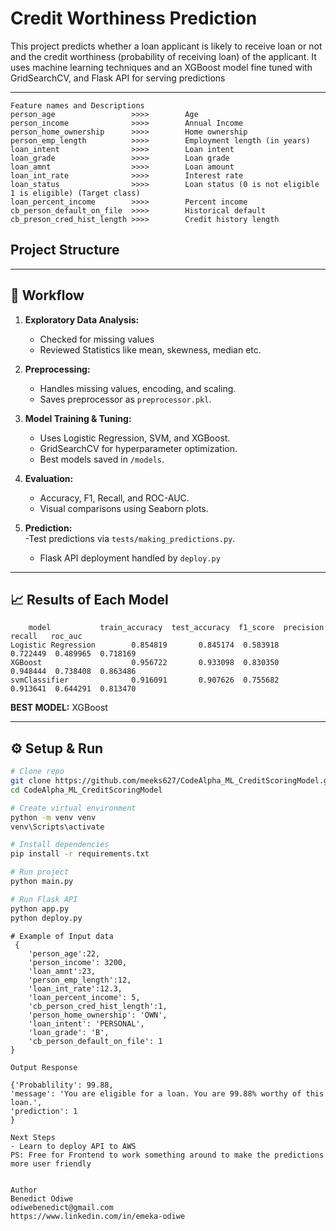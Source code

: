 #  Credit Worthiness Prediction

This project predicts whether a loan applicant is likely to receive loan or not and the credit worthiness (probability of receiving loan) of the applicant. It uses machine learning techniques and an XGBoost model fine tuned with GridSearchCV, and Flask API for serving predictions


---

```
Feature names and Descriptions 
person_age                 >>>>        Age
person_income              >>>>        Annual Income
person_home_ownership      >>>>        Home ownership
person_emp_length          >>>>        Employment length (in years)
loan_intent                >>>>        Loan intent
loan_grade                 >>>>        Loan grade
loan_amnt                  >>>>        Loan amount
loan_int_rate              >>>>        Interest rate
loan_status                >>>>        Loan status (0 is not eligible 1 is eligible) (Target class)
loan_percent_income        >>>>        Percent income
cb_person_default_on_file  >>>>        Historical default
cb_preson_cred_hist_length >>>>        Credit history length
```

##  Project Structure

---
## 🧠 Workflow
1. **Exploratory Data Analysis:**
    - Checked for missing values
    - Reviewed Statistics like mean, skewness, median etc.

2. **Preprocessing:**  
   - Handles missing values, encoding, and scaling.  
   - Saves preprocessor as `preprocessor.pkl`.

3. **Model Training & Tuning:**  
   - Uses Logistic Regression, SVM, and XGBoost.  
   - GridSearchCV for hyperparameter optimization.  
   - Best models saved in `/models`.

4. **Evaluation:**  
   - Accuracy, F1, Recall, and ROC-AUC.  
   - Visual comparisons using Seaborn plots.

5. **Prediction:**  
   -Test predictions via `tests/making_predictions.py`.
   - Flask API deployment handled by `deploy.py`

---

## 📈 Results of Each Model
```
    model           train_accuracy  test_accuracy  f1_score  precision    recall   roc_auc
Logistic Regression        0.854819       0.845174  0.583918   0.722449  0.489965  0.718169
XGBoost                    0.956722       0.933098  0.830350   0.948444  0.738408  0.863486
svmClassifier              0.916091       0.907626  0.755682   0.913641  0.644291  0.813470
```

**BEST MODEL:** XGBoost

---

## ⚙️ Setup & Run

```bash
# Clone repo
git clone https://github.com/meeks627/CodeAlpha_ML_CreditScoringModel.git
cd CodeAlpha_ML_CreditScoringModel

# Create virtual environment
python -m venv venv
venv\Scripts\activate

# Install dependencies
pip install -r requirements.txt

# Run project
python main.py

# Run Flask API
python app.py
python deploy.py
```
```
# Example of Input data
 {
    'person_age':22,
    'person_income': 3200, 
    'loan_amnt':23, 
    'person_emp_length':12,                       
    'loan_int_rate':12.3, 
    'loan_percent_income': 5,
    'cb_person_cred_hist_length':1,
    'person_home_ownership': 'OWN',
    'loan_intent': 'PERSONAL',
    'loan_grade': 'B',
    'cb_person_default_on_file': 1
}

Output Response

{'Probablility': 99.88, 
'message': 'You are eligible for a loan. You are 99.88% worthy of this loan.', 
'prediction': 1
}

Next Steps
- Learn to deploy API to AWS
PS: Free for Frontend to work something around to make the predictions more user friendly


Author
Benedict Odiwe
odiwebenedict@gmail.com
https://www.linkedin.com/in/emeka-odiwe
```
